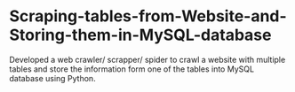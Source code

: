 # Scraping-tables-from-Website-and-Storing-them-in-MySQL-database
Developed a web crawler/ scrapper/ spider to crawl a website with multiple tables and store the information form one of the tables into MySQL database using Python.
